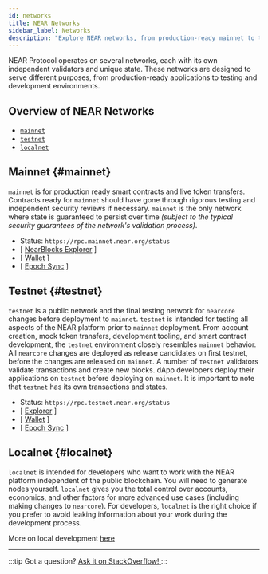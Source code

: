 ```yaml
---
id: networks
title: NEAR Networks
sidebar_label: Networks
description: "Explore NEAR networks, from production-ready mainnet to testnet and localnet for development and testing."
---
```


NEAR Protocol operates on several networks, each with its own independent validators and unique state. These networks are designed to serve different purposes, from production-ready applications to testing and development environments.

## Overview of NEAR Networks

- [`mainnet`](/protocol/network/networks#mainnet)
- [`testnet`](/protocol/network/networks#testnet)
- [`localnet`](/protocol/network/networks#localnet)

## Mainnet {#mainnet}

`mainnet` is for production ready smart contracts and live token transfers. Contracts ready for `mainnet` should have gone through rigorous testing and independent security reviews if necessary. `mainnet` is the only network where state is guaranteed to persist over time _(subject to the typical security guarantees of the network's validation process)_.

- Status: `https://rpc.mainnet.near.org/status`
- [ [NearBlocks Explorer](https://nearblocks.io) ]
- [ [Wallet](https://wallet.near.org) ]
- [ [Epoch Sync](https://near-nodes.io/intro/node-epoch-sync) ]

## Testnet {#testnet}

`testnet` is a public network and the final testing network for `nearcore` changes before deployment to `mainnet`. `testnet` is intended for testing all aspects of the NEAR platform prior to `mainnet` deployment. From account creation, mock token transfers, development tooling, and smart contract development, the `testnet` environment closely resembles `mainnet` behavior. All `nearcore` changes are deployed as release candidates on first testnet, before the changes are released on `mainnet`. A number of `testnet` validators validate transactions and create new blocks. dApp developers deploy their applications on `testnet` before deploying on `mainnet`. It is important to note that `testnet` has its own transactions and states.

- Status: `https://rpc.testnet.near.org/status`
- [ [Explorer](https://testnet.nearblocks.io) ]
- [ [Wallet](https://testnet.mynearwallet.com/) ]
- [ [Epoch Sync](https://near-nodes.io/intro/node-epoch-sync) ]

## Localnet {#localnet}

`localnet` is intended for developers who want to work with the NEAR platform independent of the public blockchain. You will need to generate nodes yourself. `localnet` gives you the total control over accounts, economics, and other factors for more advanced use cases (including making changes to `nearcore`). For developers, `localnet` is the right choice if you prefer to avoid leaking information about your work during the development process.

More on local development [here](https://near-nodes.io/validator/running-a-node)


---

:::tip Got a question?
<a href="https://stackoverflow.com/questions/tagged/nearprotocol" target="_blank" rel="noopener noreferrer">
<h8>Ask it on StackOverflow!</h8>
</a>
:::
